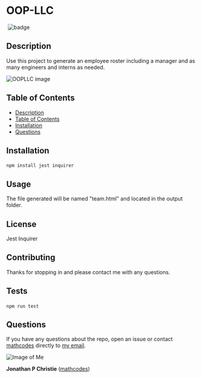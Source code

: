 
# OOP-LLC
​
![badge](https://img.shields.io/badge/License-None-orange)
​
## Description
Use this project to generate an employee roster including a manager and as many engineers and interns as needed.
​

![OOPLLC image](https://github.com/mathcodes/OOP-LLC/blob/master/Develop/Assets/OOPLLC-01-01.jpg?raw=true)

## Table of Contents
- [Description](#description)
- [Table of Contents](#table-of-contents)
- [Installation](#installation)
- [Questions](#questions)
 
## Installation
``` npm install jest inquirer ``` 
​
## Usage
The file generated will be named "team.html" and located in the output folder. 
​
## License
Jest
Inquirer
​
## Contributing
Thanks for stopping in and please contact me with any questions.
​
## Tests
``` npm run test ```
​
## Questions
If you have any questions about the repo, open an issue or contact [mathcodes](https://github.com/mathcodes) directly to <a href="mailto:jonpchristie@gmail.com">my email</a>.



![Image of Me](https://avatars0.githubusercontent.com/u/17928947?v=4)

__Jonathan P Christie__ ([mathcodes](https://github.com/mathcodes))
